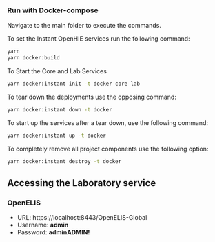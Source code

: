

### Run with Docker-compose

Navigate to the main folder to execute the commands.

To set the Instant OpenHIE services run the following command:

```sh
yarn
yarn docker:build
```
To Start the Core and Lab Services 

```sh
yarn docker:instant init -t docker core lab
```

To tear down the deployments use the opposing command:

```bash
yarn docker:instant down -t docker
```

To start up the services after a tear down, use the following command:

```bash
yarn docker:instant up -t docker
```

To completely remove all project components use the following option:

```bash
yarn docker:instant destroy -t docker
```

## Accessing the Laboratory service

### OpenELIS

* URL: https://localhost:8443/OpenELIS-Global
* Username: **admin**
* Password: **adminADMIN!**
